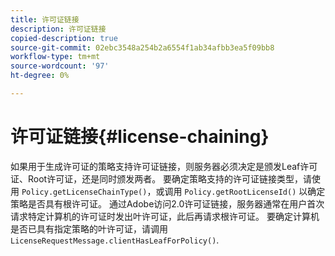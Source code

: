 ```yaml
---
title: 许可证链接
description: 许可证链接
copied-description: true
source-git-commit: 02ebc3548a254b2a6554f1ab34afbb3ea5f09bb8
workflow-type: tm+mt
source-wordcount: '97'
ht-degree: 0%

---
```


# 许可证链接{#license-chaining}

如果用于生成许可证的策略支持许可证链接，则服务器必须决定是颁发Leaf许可证、Root许可证，还是同时颁发两者。 要确定策略支持的许可证链接类型，请使用 `Policy.getLicenseChainType()`，或调用 `Policy.getRootLicenseId()` 以确定策略是否具有根许可证。 通过Adobe访问2.0许可证链接，服务器通常在用户首次请求特定计算机的许可证时发出叶许可证，此后再请求根许可证。 要确定计算机是否已具有指定策略的叶许可证，请调用 `LicenseRequestMessage.clientHasLeafForPolicy()`.
